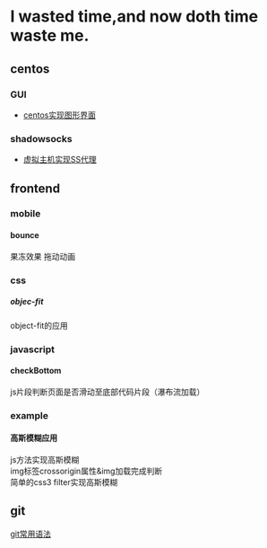 # I wasted time,and now doth time waste me.
## centos
### GUI
+ [centos实现图形界面](centos/GUI.md)

### shadowsocks
+ [虚拟主机实现SS代理](centos/shadowsocks.md)

## frontend
### mobile
#### bounce
果冻效果 拖动动画

### css
##### objec-fit
object-fit的应用

### javascript
#### checkBottom
js片段判断页面是否滑动至底部代码片段（瀑布流加载）

### example
#### 高斯模糊应用
js方法实现高斯模糊    
img标签crossorigin属性&img加载完成判断   
简单的css3 filter实现高斯模糊

## git
[git常用语法]()
